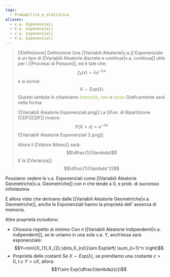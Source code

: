 ```yaml
---
tags:
  - Probabilità_e_statistica
aliases:
  - v.a. Esponenziali
  - V.a. esponenziali
  - v.a. esponenziali
  - V.a. Esponenziali
---
```

>[!Definizione]  Definizione
>Una [[Variabili Aleatorie|v.a.]] Esponenziale è un tipo di [[Variabili Aleatorie discrete e continue|v.a. continua]] utile per i [[Processi di Poisson]], ed è tale che:
>$$f_{X}(x)=\lambda e^{-\lambda x}$$
>e si scrive:
>$$X\sim Exp(\lambda)$$
>Questo lambda lo chiamiamo <font color="#9bbb59">Intensità</font>, <font color="#9bbb59">rate</font> o <font color="#9bbb59">tasso</font>
>Graficamente sarà nella forma:
>
>![[Variabili Aleatorie Esponenziali.png]]
>La [[Fun. di Ripartizione (CDF)|CDF]] invece:
>$$\mathbb{P}(X>x)=e^{-\lambda x}$$
>![[Variabili Aleatorie Esponenziali 2.png]]
>
>Allora il [[Valore Atteso]] sarà:
>$$\dfrac{1}{\lambda}$$
>E la [[Varianza]]:
>$$\dfrac{1}{\lambda^2}$$


Possiamo vedere le v.a. Esponenziali come [[Variabili Aleatorie Geometriche|v.a. Geometriche]] con $n$ che tende a 0, e prob. di successo infinitesima

E allora visto che derivano dalle [[Variabili Aleatorie Geometriche|v.a. Geometriche]], anche le Esponenziali hanno la proprietà dell’ assenza di memoria.

Altre proprietà includono:

- Chiusura rispetto al minimo
	Con $n$ [[Variabili Aleatorie Indipendenti|v.a. indipendenti]], se le uniamo in una sola v.a. $Y$, anch’essa sarà esponenziale:
	$$Y=min\{X_{1},X_{2},\dots,X_{n}\}\sim Exp\left( \sum_{i=1}^n \right)$$
- Proprietà delle costanti
	Se $X\sim Exp(\lambda)$, se prendiamo una costante $c>0$, t.c $Y=cX$, allora:
	$$Y\sim Exp(\dfrac{\lambda}{c})$$
	
